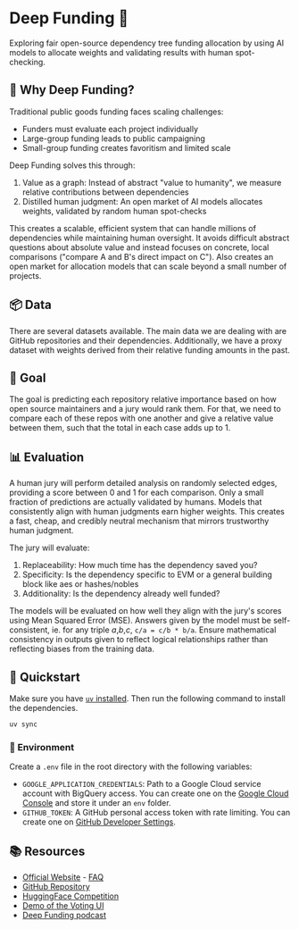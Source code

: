 # Deep Funding 🌱

Exploring fair open-source dependency tree funding allocation by using AI models to allocate weights and validating results with human spot-checking.

## 🤔 Why Deep Funding?

Traditional public goods funding faces scaling challenges:

- Funders must evaluate each project individually
- Large-group funding leads to public campaigning
- Small-group funding creates favoritism and limited scale

Deep Funding solves this through:

1. Value as a graph: Instead of abstract "value to humanity", we measure relative contributions between dependencies
2. Distilled human judgment: An open market of AI models allocates weights, validated by random human spot-checks

This creates a scalable, efficient system that can handle millions of dependencies while maintaining human oversight. It avoids difficult abstract questions about absolute value and instead focuses on concrete, local comparisons ("compare A and B's direct impact on C"). Also creates an open market for allocation models that can scale beyond a small number of projects.

## 📦 Data

There are several datasets available. The main data we are dealing with are GitHub repositories and their dependencies. Additionally, we have a proxy dataset with weights derived from their relative funding amounts in the past.

## 🎯 Goal

The goal is predicting each repository relative importance based on how open source maintainers and a jury would rank them. For that, we need to compare each of these repos with one another and give a relative value between them, such that the total in each case adds up to 1.

## 📊 Evaluation

A human jury will perform detailed analysis on randomly selected edges, providing a score between 0 and 1 for each comparison. Only a small fraction of predictions are actually validated by humans. Models that consistently align with human judgments earn higher weights. This creates a fast, cheap, and credibly neutral mechanism that mirrors trustworthy human judgment.

The jury will evaluate:

1. Replaceability: How much time has the dependency saved you?
2. Specificity: Is the dependency specific to EVM or a general building block like aes or hashes/nobles
3. Additionality: Is the dependency already well funded?

The models will be evaluated on how well they align with the jury's scores using Mean Squared Error (MSE). Answers given by the model must be self-consistent, ie. for any triple _a_,_b_,_c_, `c/a = c/b * b/a`. Ensure mathematical consistency in outputs given to reflect logical relationships rather than reflecting biases from the training data.

## 🚀 Quickstart

Make sure you have [`uv` installed](https://docs.astral.sh/uv/). Then run the following command to install the dependencies.

```bash
uv sync
```

### 🔐 Environment

Create a `.env` file in the root directory with the following variables:

- `GOOGLE_APPLICATION_CREDENTIALS`: Path to a Google Cloud service account with BigQuery access. You can create one on the [Google Cloud Console](https://console.cloud.google.com/iam-admin/serviceaccounts) and store it under an `env` folder.
- `GITHUB_TOKEN`: A GitHub personal access token with rate limiting. You can create one on [GitHub Developer Settings](https://github.com/settings/tokens?type=beta).

## 📚 Resources

- [Official Website](https://deepfunding.org) - [FAQ](https://deepfunding.org/faq)
- [GitHub Repository](https://github.com/deepfunding/dependency-graph)
- [HuggingFace Competition](https://huggingface.co/spaces/DeepFunding/PredictiveFundingChallengeforOpenSourceDependencies)
- [Demo of the Voting UI](https://pairwise-df-demo.vercel.app/allocation)
- [Deep Funding podcast](https://www.youtube.com/watch?v=ygaEBHYllPU)
